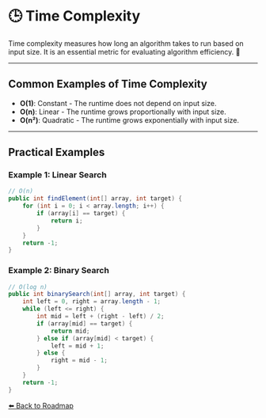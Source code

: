 # 🕒 Time Complexity

Time complexity measures how long an algorithm takes to run based on input size. It is an essential metric for evaluating algorithm efficiency. 🚀

---

## Common Examples of Time Complexity

- **O(1)**: Constant - The runtime does not depend on input size.
- **O(n)**: Linear - The runtime grows proportionally with input size.
- **O(n²)**: Quadratic - The runtime grows exponentially with input size.

---

## Practical Examples

### Example 1: Linear Search
```java
// O(n)
public int findElement(int[] array, int target) {
    for (int i = 0; i < array.length; i++) {
        if (array[i] == target) {
            return i;
        }
    }
    return -1;
}
```

### Example 2: Binary Search
```java
// O(log n)
public int binarySearch(int[] array, int target) {
    int left = 0, right = array.length - 1;
    while (left <= right) {
        int mid = left + (right - left) / 2;
        if (array[mid] == target) {
            return mid;
        } else if (array[mid] < target) {
            left = mid + 1;
        } else {
            right = mid - 1;
        }
    }
    return -1;
}
```

[⬅️ Back to Roadmap](../README.md)
